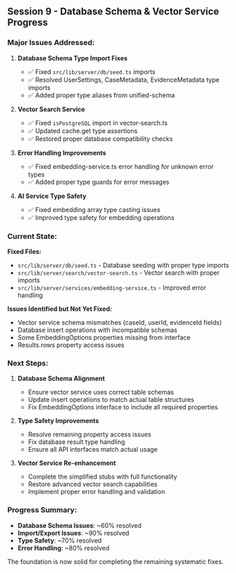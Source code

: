 ## Session 9 - Database Schema & Vector Service Progress

### Major Issues Addressed:

1. **Database Schema Type Import Fixes**
   - ✅ Fixed `src/lib/server/db/seed.ts` imports
   - ✅ Resolved UserSettings, CaseMetadata, EvidenceMetadata type imports
   - ✅ Added proper type aliases from unified-schema

2. **Vector Search Service**
   - ✅ Fixed `isPostgreSQL` import in vector-search.ts
   - ✅ Updated cache.get type assertions
   - ✅ Restored proper database compatibility checks

3. **Error Handling Improvements**
   - ✅ Fixed embedding-service.ts error handling for unknown error types
   - ✅ Added proper type guards for error messages

4. **AI Service Type Safety**
   - ✅ Fixed embedding array type casting issues
   - ✅ Improved type safety for embedding operations

### Current State:

**Fixed Files:**

- `src/lib/server/db/seed.ts` - Database seeding with proper type imports
- `src/lib/server/search/vector-search.ts` - Vector search with proper imports
- `src/lib/server/services/embedding-service.ts` - Improved error handling

**Issues Identified but Not Yet Fixed:**

- Vector service schema mismatches (caseId, userId, evidenceId fields)
- Database insert operations with incompatible schemas
- Some EmbeddingOptions properties missing from interface
- Results.rows property access issues

### Next Steps:

1. **Database Schema Alignment**
   - Ensure vector service uses correct table schemas
   - Update insert operations to match actual table structures
   - Fix EmbeddingOptions interface to include all required properties

2. **Type Safety Improvements**
   - Resolve remaining property access issues
   - Fix database result type handling
   - Ensure all API interfaces match actual usage

3. **Vector Service Re-enhancement**
   - Complete the simplified stubs with full functionality
   - Restore advanced vector search capabilities
   - Implement proper error handling and validation

### Progress Summary:

- **Database Schema Issues**: ~60% resolved
- **Import/Export Issues**: ~90% resolved
- **Type Safety**: ~70% resolved
- **Error Handling**: ~80% resolved

The foundation is now solid for completing the remaining systematic fixes.
